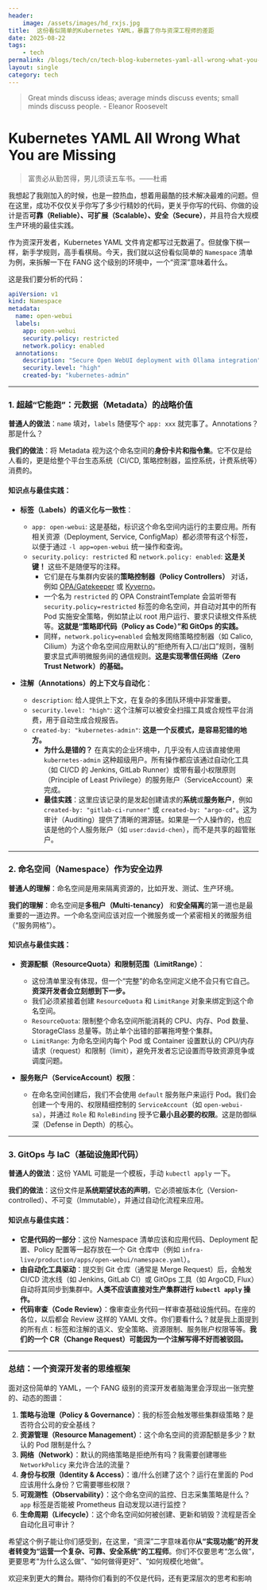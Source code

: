 ```yaml
---
header:
    image: /assets/images/hd_rxjs.jpg
title:  这份看似简单的Kubernetes YAML，暴露了你与资深工程师的差距
date: 2025-08-22
tags:
    - tech
permalink: /blogs/tech/cn/tech-blog-kubernetes-yaml-all-wrong-what-you-are-missing
layout: single
category: tech
---
```

> Great minds discuss ideas; average minds discuss events; small minds discuss people. - Eleanor Roosevelt

#  Kubernetes YAML All Wrong What You are Missing


> 富贵必从勤苦得，男儿须读五车书。——杜甫

我想起了我刚加入的时候，也是一腔热血，想着用最酷的技术解决最难的问题。但在这里，成功不仅仅关乎你写了多少行精妙的代码，更关乎你写的代码、你做的设计是否**可靠（Reliable）、可扩展（Scalable）、安全（Secure）**，并且符合大规模生产环境的最佳实践。

作为资深开发者，Kubernetes YAML 文件肯定都写过无数遍了。但就像下棋一样，新手学规则，高手看棋局。今天，我们就以这份看似简单的 `Namespace` 清单为例，来拆解一下在 FANG 这个级别的环境中，一个“资深”意味着什么。

这是我们要分析的代码：

```yaml
apiVersion: v1
kind: Namespace
metadata:
  name: open-webui
  labels:
    app: open-webui
    security.policy: restricted
    network.policy: enabled
  annotations:
    description: "Secure Open WebUI deployment with Ollama integration"
    security.level: "high"
    created-by: "kubernetes-admin"
```

---

### 1. 超越“它能跑”：元数据（Metadata）的战略价值

**普通人的做法**：`name` 填对，`labels` 随便写个 `app: xxx` 就完事了。Annotations？那是什么？

**我们的做法**：将 Metadata 视为这个命名空间的**身份卡片和指令集**。它不仅是给人看的，更是给整个平台生态系统（CI/CD, 策略控制器，监控系统，计费系统等）消费的。

#### 知识点与最佳实践：

*   **标签（Labels）的语义化与一致性**：
    *   `app: open-webui`: 这是基础，标识这个命名空间内运行的主要应用。所有相关资源（Deployment, Service, ConfigMap）都必须带有这个标签，以便于通过 `-l app=open-webui` 统一操作和查询。
    *   `security.policy: restricted` 和 `network.policy: enabled`: **这是关键！** 这些不是随便写的注释。
        *   它们是在与集群内安装的**策略控制器（Policy Controllers）** 对话，例如 [OPA/Gatekeeper](https://open-policy-agent.github.io/gatekeeper/website/docs/) 或 [Kyverno](https://kyverno.io/)。
        *   一个名为 `restricted` 的 OPA ConstraintTemplate 会监听带有 `security.policy=restricted` 标签的命名空间，并自动对其中的所有 Pod 实施安全策略，例如禁止以 root 用户运行、要求只读根文件系统等。**这就是“策略即代码（Policy as Code）”和 GitOps 的实践。**
        *   同样，`network.policy=enabled` 会触发网络策略控制器（如 Calico, Cilium）为这个命名空间应用默认的“拒绝所有入口/出口”规则，强制要求显式声明微服务间的通信规则。**这是实现零信任网络（Zero Trust Network）的基础。**

*   **注解（Annotations）的上下文与自动化**：
    *   `description`: 给人提供上下文，在复杂的多团队环境中非常重要。
    *   `security.level: "high"`: 这个注解可以被安全扫描工具或合规性平台消费，用于自动生成合规报告。
    *   `created-by: "kubernetes-admin"`: **这是一个反模式，是容易犯错的地方。**
        *   **为什么是错的？** 在真实的企业环境中，几乎没有人应该直接使用 `kubernetes-admin` 这种超级用户。所有操作都应该通过自动化工具（如 CI/CD 的 Jenkins, GitLab Runner）或带有最小权限原则（Principle of Least Privilege）的服务账户（ServiceAccount）来完成。
        *   **最佳实践**：这里应该记录的是发起创建请求的**系统**或**服务账户**，例如 `created-by: "gitlab-ci-runner"` 或 `created-by: "argo-cd"`。这为审计（Auditing）提供了清晰的溯源链。如果是一个人操作的，也应该是他的个人服务账户（如 `user:david-chen`），而不是共享的超管账户。

---

### 2. 命名空间（Namespace）作为安全边界

**普通人的理解**：命名空间是用来隔离资源的，比如开发、测试、生产环境。

**我们的理解**：命名空间是**多租户（Multi-tenancy）** 和**安全隔离**的第一道也是最重要的一道边界。一个命名空间应该对应一个微服务或一个紧密相关的微服务组（“服务网格”）。

#### 知识点与最佳实践：

*   **资源配额（ResourceQuota）和限制范围（LimitRange）**：
    *   这份清单里没有体现，但一个“完整”的命名空间定义绝不会只有它自己。**资深开发者会立刻想到下一步。**
    *   我们必须紧接着创建 `ResourceQuota` 和 `LimitRange` 对象来绑定到这个命名空间。
    *   `ResourceQuota`: 限制整个命名空间所能消耗的 CPU、内存、Pod 数量、StorageClass 总量等。防止单个出错的部署拖垮整个集群。
    *   `LimitRange`: 为命名空间内每个 Pod 或 Container 设置默认的 CPU/内存请求（request）和限制（limit），避免开发者忘记设置而导致资源竞争或调度问题。

*   **服务账户（ServiceAccount）权限**：
    *   在命名空间创建后，我们不会使用 `default` 服务账户来运行 Pod。我们会创建一个专用的、权限精细控制的 `ServiceAccount`（如 `open-webui-sa`），并通过 `Role` 和 `RoleBinding` 授予它**最小且必要的权限**。这是防御纵深（Defense in Depth）的核心。

---

### 3. GitOps 与 IaC（基础设施即代码）

**普通人的做法**：这份 YAML 可能是一个模板，手动 `kubectl apply` 一下。

**我们的做法**：这份文件是**系统期望状态的声明**，它必须被版本化（Version-controlled）、不可变（Immutable），并通过自动化流程来应用。

#### 知识点与最佳实践：

*   **它是代码的一部分**：这份 Namespace 清单应该和应用代码、Deployment 配置、Policy 配置等一起存放在一个 Git 仓库中（例如 `infra-live/production/apps/open-webui/namespace.yaml`）。
*   **由自动化工具驱动**：提交到 Git 仓库（通常是 Merge Request）后，会触发 CI/CD 流水线（如 Jenkins, GitLab CI）或 GitOps 工具（如 ArgoCD, Flux）自动将其同步到集群中。**人类不应该直接对生产集群进行 `kubectl apply` 操作。**
*   **代码审查（Code Review）**：像审查业务代码一样审查基础设施代码。在座的各位，以后都会 Review 这样的 YAML 文件。你们要看什么？就是我上面提到的所有点：标签和注解的语义、安全策略、资源限制、服务账户权限等等。**我们的一个 CR（Change Request）可能因为一个注解写得不好而被驳回。**

---

### 总结：一个资深开发者的思维框架

面对这份简单的 YAML，一个 FANG 级别的资深开发者脑海里会浮现出一张完整的、动态的图谱：

1.  **策略与治理（Policy & Governance）**：我的标签会触发哪些集群级策略？是否符合公司的安全基线？
2.  **资源管理（Resource Management）**：这个命名空间的资源配额是多少？默认的 Pod 限制是什么？
3.  **网络（Network）**：默认的网络策略是拒绝所有吗？我需要创建哪些 `NetworkPolicy` 来允许合法的流量？
4.  **身份与权限（Identity & Access）**：谁/什么创建了这个？运行在里面的 Pod 应该用什么身份？它需要哪些权限？
5.  **可观测性（Observability）**：这个命名空间的监控、日志采集策略是什么？`app` 标签是否能被 Prometheus 自动发现以进行监控？
6.  **生命周期（Lifecycle）**：这个命名空间如何被创建、更新和销毁？流程是否全自动化且可审计？

希望这个例子能让你们感受到，在这里，“资深”二字意味着你**从“实现功能”的开发者转变为“运营一个复杂、可靠、安全系统”的工程师**。你们不仅要思考“怎么做”，更要思考“为什么这么做”、“如何做得更好”、“如何规模化地做”。

欢迎来到更大的舞台。期待你们看到的不仅是代码，还有更深层次的思考和影响